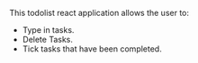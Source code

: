 This todolist react application allows the user to:

- Type in tasks.
- Delete Tasks.
- Tick tasks that have been completed.

